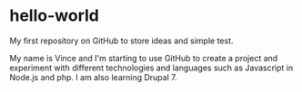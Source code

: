 # hello-world
My first repository on GitHub to store ideas and simple test.

My name is Vince and I'm starting to use GitHub to create a project and experiment with different technologies and languages such as 
Javascript in Node.js and php. I am also learning Drupal 7.



